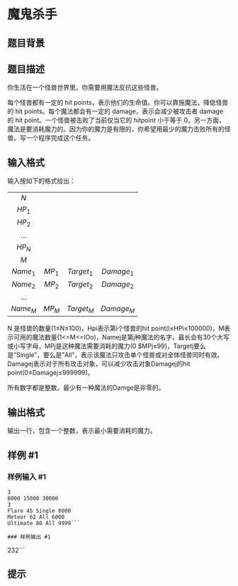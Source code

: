 # 魔鬼杀手

## 题目背景



## 题目描述

你生活在一个怪兽世界里。你需要用魔法反抗这些怪兽。

每个怪兽都有一定的 hit points，表示他们的生命值。你可以靠施魔法，降低怪兽的 hit points。每个魔法都会有一定的 damage，表示会减少被攻击者 damage 的 hit point。一个怪兽被击败了当前仅当它的 hitpoint 小于等于 0。另一方面，魔法是要消耗魔力的。因为你的魔力是有限的，你希望用最少的魔力击败所有的怪兽。写一个程序完成这个任务。


## 输入格式

输入按如下的格式给出：

| | | | | 
| :-: | :-: | :-: | :-: |
| $N$ | | | |
| $HP_1$ | | | |
| $HP_2$ | | | |
| ... | | | |
| $HP_N$ | | | |
| $M$ | | | |
| $Name_1$ | $MP_1$ | $Target_1$ | $Damage_1$ |
| $Name_2$ | $MP_2$ | $Target_2$ | $Damage_2$ |
| ... | | | |
| $Name_M$ | $MP_M$ | $Target_M$ | $Damage_M$ |

N 是怪兽的数量(1≤N≤100)，Hpi表示第i个怪兽的hit point(l≤HPi≤100000)，M表示可用的魔法数量(1<=M<=lOo)，Namej是第j种魔法的名字，最长会有30个大写或小写字母，MPj是这种魔法需要消耗的魔力(0 $MPj≤99)，Targetj要么是”Single”，要么是”All”，表示该魔法只攻击单个怪兽或对全体怪兽同时有效。Damagej表示对于所有玫击对象，可以减少攻击对象Damagej的hit point(0≤Damagej≤999999)。

所有数字都是整数。最少有一种魔法的Damge是非零的。


## 输出格式

输出一行，包含一个整数，表示最小需要消耗的魔力。


## 样例 #1

### 样例输入 #1
```
3
8000 15000 30000
3
Flare 45 Single 8000
Meteor 62 All 6000
Ultimate 80 All 9999```

### 样例输出 #1

```
232```

## 提示


